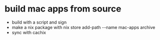 # build mac apps from source

- build with a script and sign
- make a nix package with nix store add-path --name mac-apps archive
- sync with cachix

